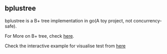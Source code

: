 ## bplustree

bplustree is a B+ tree implementation in go(A toy project, not concurrency-safe).

For More on B+ tree, check [here](https://maxnilz.com/docs/001-ds/tree/005-b+tree/).

Check the interactive example for visualise test from [here](bplustree/examples/it/main.go)
